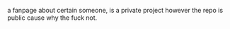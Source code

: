 a fanpage about certain someone, is a private project however the repo is public cause why  the fuck not.
